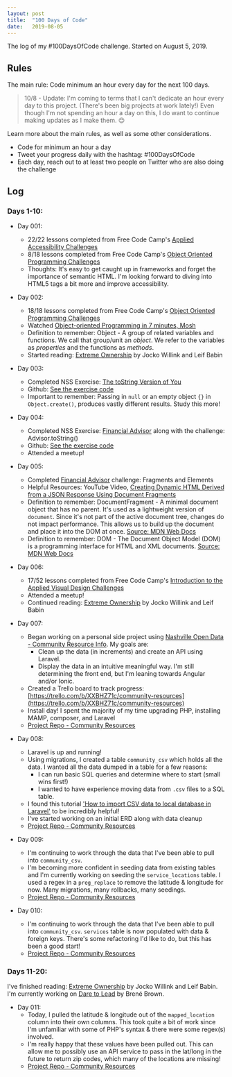 ```yaml
---
layout: post
title:  "100 Days of Code"
date:   2019-08-05
---
```


The log of my #100DaysOfCode challenge. Started on August 5, 2019.

## Rules
The main rule: Code minimum an hour every day for the next 100 days.

> 10/8 - Update: I'm coming to terms that I can't dedicate an hour every day to this project. (There's been big projects at work lately!) Even though I'm not spending an hour a day on this, I do want to continue making updates as I make them. 😌

Learn more about the main rules, as well as some other considerations.
* Code for minimum an hour a day
* Tweet your progress daily with the hashtag: #100DaysOfCode
* Each day, reach out to at least two people on Twitter who are also doing the challenge

## Log

### Days 1-10:

* Day 001: 
  * 22/22 lessons completed from Free Code Camp's [Applied Accessibility Challenges](https://learn.freecodecamp.org/responsive-web-design/applied-accessibility)
  * 8/18 lessons completed from Free Code Camp's [Object Oriented Programming Challenges](https://learn.freecodecamp.org/javascript-algorithms-and-data-structures/object-oriented-programming)
  * Thoughts: It's easy to get caught up in frameworks and forget the importance of semantic HTML. I'm looking forward to diving into HTML5 tags a bit more and improve accessibility.

* Day 002:
    * 18/18 lessons completed from Free Code Camp's [Object Oriented Programming Challenges](https://learn.freecodecamp.org/javascript-algorithms-and-data-structures/object-oriented-programming)
    * Watched [Object-oriented Programming in 7 minutes, Mosh](https://www.youtube.com/watch?v=pTB0EiLXUC8)
    * Definition to remember: Object -  A group of related variables and functions. We call that group/unit an _object_. We refer to the variables as _properties_ and the functions as _methods_.
    * Started reading: [Extreme Ownership](https://www.amazon.com/Extreme-Ownership-U-S-Navy-SEALs-ebook/dp/B00VE4Y0Z2) by Jocko Willink and Leif Babin

* Day 003:
    * Completed NSS Exercise: [The toString Version of You](https://github.com/nashville-software-school/client-side-mastery/blob/master/book-3-the-initiate/chapters/JS_OBJECT_CREATE.md)
    * Github: [See the exercise code](https://github.com/abbyfleming/refresher/tree/master/oop/the-tostring-version-of-you)
    * Important to remember: Passing in `null` or an empty object `{}` in `Object.create()`, produces vastly different results. Study this more!

* Day 004:
    * Completed NSS Exercise: [Financial Advisor](https://github.com/nashville-software-school/client-side-mastery/blob/master/book-3-the-initiate/chapters/JS_OBJECT_CREATE.md) along with the challenge: Advisor.toString()
    * Github: [See the exercise code](https://github.com/abbyfleming/refresher/tree/master/oop/financial-advisor)
    * Attended a meetup! 

* Day 005:
    * Completed [Financial Advisor](https://github.com/nashville-software-school/client-side-mastery/blob/master/book-3-the-initiate/chapters/JS_OBJECT_CREATE.md) challenge: Fragments and Elements
    * Helpful Resources: YouTube Video, [Creating Dynamic HTML Derived from a JSON Response Using Document Fragments](https://www.youtube.com/watch?v=YcbS7W34D0E)
    * Definition to remember: DocumentFragment - A minimal document object that has no parent. It's used as a lightweight version of `document`. Since it's not part of the active document tree, changes do not impact performance. This allows us to build up the document and place it into the DOM at once. [Source: MDN Web Docs](https://developer.mozilla.org/en-US/docs/Web/API/DocumentFragment)
    * Definition to remember: DOM - The Document Object Model (DOM) is a programming interface for HTML and XML documents. [Source: MDN Web Docs](https://developer.mozilla.org/en-US/docs/Web/API/Document_Object_Model/Introduction)


* Day 006:
    * 17/52 lessons completed from Free Code Camp's [Introduction to the Applied Visual Design Challenges](https://learn.freecodecamp.org/responsive-web-design/applied-visual-design)
    * Attended a meetup!
    * Continued reading: [Extreme Ownership](https://www.amazon.com/Extreme-Ownership-U-S-Navy-SEALs-ebook/dp/B00VE4Y0Z2) by Jocko Willink and Leif Babin


* Day 007:
    * Began working on a personal side project using [Nashville Open Data - Community Resource Info](https://data.nashville.gov/Police/Community-Resource-Information/ekvg-j2ns). My goals are:
        * Clean up the data (in increments) and create an API using Laravel. 
        * Display the data in an intuitive meaningful way. I'm still determining the front end, but I'm leaning towards Angular and/or Ionic.
    * Created a Trello board to track progress: [https://trello.com/b/XXBHZ71c/community-resources](https://trello.com/b/XXBHZ71c/community-resources)
    * Install day! I spent the majority of my time upgrading PHP, installing MAMP, composer, and Laravel
    * [Project Repo - Community Resources](https://github.com/abbyfleming/community-resources)

* Day 008:
    * Laravel is up and running!
    * Using migrations, I created a table `community_csv` which holds all the data. I wanted all the data dumped in a table for a few reasons:
        * I can run basic SQL queries and determine where to start (small wins first!)
        * I wanted to have experience moving data from `.csv` files to a SQL table.
    * I found this tutorial ['How to import CSV data to local database in Laravel'](https://justlaravel.com/import-csv-data-store-database/?utm_source=learninglaravel.net#step1) to be incredibly helpful! 
    * I've started working on an initial ERD along with data cleanup
    * [Project Repo - Community Resources](https://github.com/abbyfleming/community-resources)

* Day 009:
    * I'm continuing to work through the data that I've been able to pull into `community_csv`.
    * I'm becoming more confident in seeding data from existing tables and I'm currently working on seeding the `service_locations` table. I used a regex in a `preg_replace` to remove the latitude & longitude for now. Many migrations, many rollbacks, many seedings.
    * [Project Repo - Community Resources](https://github.com/abbyfleming/community-resources)

* Day 010:
    * I'm continuing to work through the data that I've been able to pull into `community_csv`. `services` table is now populated with data & foreign keys. There's some refactoring I'd like to do, but this has been a good start!
    * [Project Repo - Community Resources](https://github.com/abbyfleming/community-resources)

### Days 11-20:
I've finished reading: [Extreme Ownership](https://www.amazon.com/Extreme-Ownership-U-S-Navy-SEALs-ebook/dp/B00VE4Y0Z2) by Jocko Willink and Leif Babin. I'm currently working on [Dare to Lead](https://daretolead.brenebrown.com/) by Brené Brown.

* Day 011:
    * Today, I pulled the latitude & longitude out of the `mapped_location` column into their own columns. This took quite a bit of work since I'm unfamiliar with some of PHP's syntax & there were some regex(s) involved. 
    * I'm really happy that these values have been pulled out. This can allow me to possibly use an API service to pass in the lat/long in the future to return zip codes, which many of the locations are missing!
    * [Project Repo - Community Resources](https://github.com/abbyfleming/community-resources)